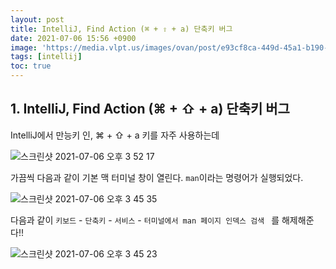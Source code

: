 ```yaml
---
layout: post
title: IntelliJ, Find Action (⌘ + ⇧ + a) 단축키 버그
date: 2021-07-06 15:56 +0900
image: 'https://media.vlpt.us/images/ovan/post/e93cf8ca-449d-45a1-b190-5084887d4c43/intellij_series_logo.jpg'
tags: [intellij]
toc: true
---
```

## 1. IntelliJ, Find Action (⌘ + ⇧ + a) 단축키 버그

IntelliJ에서 만능키 인, ⌘ + ⇧ + a 키를 자주 사용하는데

![스크린샷 2021-07-06 오후 3 52 17](https://user-images.githubusercontent.com/28615416/124555534-2991ef80-de72-11eb-8000-05a60c831165.png)

가끔씩 다음과 같이 기본 맥 터미널 창이 열린다. `man`이라는 명령어가 실행되었다.

![스크린샷 2021-07-06 오후 3 45 35](https://user-images.githubusercontent.com/28615416/124555548-2dbe0d00-de72-11eb-9d63-a0ddc42c82d9.png)

다음과 같이 `키보드` - `단축키` - `서비스` - `터미널에서 man 페이지 인덱스 검색 ` 를 해제해준다!! 

![스크린샷 2021-07-06 오후 3 45 23](https://user-images.githubusercontent.com/28615416/124555536-2ac31c80-de72-11eb-968e-80f50db93fa8.png)



